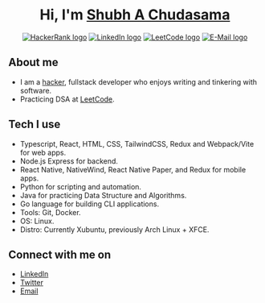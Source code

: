 <h1 align="center">Hi, I'm <a href="https://cshubh.com">Shubh A Chudasama</a></h1>

<p align="center">
  <a href="https://www.hackerrank.com/shubh143560"><img src="https://img.shields.io/static/v1?label=HackerRank&message=shubh143560&style=flat-square&logo=HackerRank&color=blue" alt="HackerRank logo" /></a>
  <a href="https://www.linkedin.com/in/c-shubh/"><img src="https://img.shields.io/static/v1?label=LinkedIn&message=c-shubh&style=flat-square&logo=LinkedIn&color=blue" alt="LinkedIn logo" /></a>
  <a href="https://leetcode.com/c-shubh/"><img src="https://img.shields.io/static/v1?label=LeetCode&message=c-shubh&style=flat-square&logo=LeetCode&color=blue" alt="LeetCode logo" /></a>
  <a href="mailto:shubh.csma@gmail.com"><img src="https://img.shields.io/static/v1?label=E-Mail&message=shubh.csma@gmail.com&style=flat-square&logo=Mail.Ru&color=blue" alt="E-Mail logo" /></a>
</p>

## About me
- I am a [hacker](http://catb.org/jargon/html/H/hacker.html), fullstack developer who enjoys writing and tinkering with software.
- Practicing DSA at [LeetCode](https://leetcode.com/c-shubh/).

## Tech I use
- Typescript, React, HTML, CSS, TailwindCSS, Redux and Webpack/Vite for web apps.
- Node.js Express for backend.
- React Native, NativeWind, React Native Paper, and Redux for mobile apps.
- Python for scripting and automation.
- Java for practicing Data Structure and Algorithms.
- Go language for building CLI applications.
- Tools: Git, Docker.
- OS: Linux.
- Distro: Currently Xubuntu, previously Arch Linux + XFCE.

## Connect with me on
- [LinkedIn](https://linkedin.com/in/c-shubh)
- [Twitter](https://twitter.com/c_shubh_)
- [Email](mailto:shubh.csma@gmail.com)
